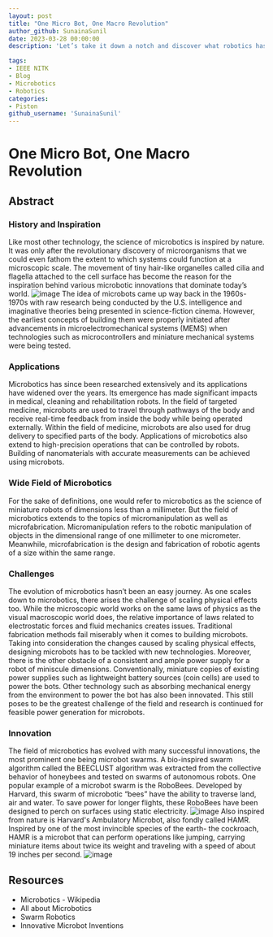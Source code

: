 ```yaml
---
layout: post
title: "One Micro Bot, One Macro Revolution"
author_github: SunainaSunil
date: 2023-03-28 00:00:00
description: 'Let’s take it down a notch and discover what robotics has to offer when it comes to the field of microbotics.'

tags:
- IEEE NITK
- Blog
- Microbotics
- Robotics
categories:
- Piston
github_username: 'SunainaSunil'
---
```


# One Micro Bot, One Macro Revolution

## Abstract

### History and Inspiration
Like most other technology, the science of microbotics is inspired by nature. It was only after the revolutionary discovery of microorganisms that we could even fathom the extent to which systems could function at a microscopic scale. The movement of tiny hair-like organelles called cilia and flagella attached to the cell surface has become the reason for the inspiration behind various microbotic innovations that dominate today’s world.
![image](/blog/assets/img/microbotics/Microbots.jpg)
The idea of microbots came up way back in the 1960s-1970s with raw research being conducted by the U.S. intelligence and imaginative theories being presented in science-fiction cinema. However, the earliest concepts of building them were properly initiated after advancements in microelectromechanical systems (MEMS) when technologies such as microcontrollers and miniature mechanical systems were being tested.
### Applications
Microbotics has since been researched extensively and its applications have widened over the years. Its emergence has made significant impacts in medical, cleaning and rehabilitation robots. In the field of targeted medicine, microbots are used to travel through pathways of the body and receive real-time feedback from inside the body while being operated externally. Within the field of medicine, microbots are also used for drug delivery to specified parts of the body. Applications of microbotics also extend to high-precision operations that can be controlled by robots. Building of nanomaterials with accurate measurements can be achieved using microbots.
### Wide Field of Microbotics
For the sake of definitions, one would refer to microbotics as the science of miniature robots of dimensions less than a millimeter. But the field of microbotics extends to the topics of micromanipulation as well as microfabrication. Micromanipulation refers to the robotic manipulation of objects in the dimensional range of one millimeter to one micrometer. Meanwhile, microfabrication is the design and fabrication of robotic agents of a size within the same range.
### Challenges
The evolution of microbotics hasn’t been an easy journey. As one scales down to microbotics, there arises the challenge of scaling physical effects too. While the microscopic world works on the same laws of physics as the visual macroscopic world does, the relative importance of laws related to electrostatic forces and fluid mechanics creates issues. Traditional fabrication methods fail miserably when it comes to building microbots. Taking into consideration the changes caused by scaling physical effects, designing microbots has to be tackled with new technologies.
Moreover, there is the other obstacle of a consistent and ample power supply for a robot of miniscule dimensions. Conventionally, miniature copies of existing power supplies such as lightweight battery sources (coin cells) are used to power the bots. Other technology such as absorbing mechanical energy from the environment to power the bot has also been innovated. This still poses to be the greatest challenge of the field and research is continued for feasible power generation for microbots.
### Innovation
The field of microbotics has evolved with many successful innovations, the most prominent one being microbot swarms. A bio-inspired swarm algorithm called the BEECLUST algorithm was extracted from the collective behavior of honeybees and tested on swarms of autonomous robots. One popular example of a microbot swarm is the RoboBees. Developed by Harvard, this swarm of microbotic “bees” have the ability to traverse land, air and water. To save power for longer flights, these RoboBees have been designed to perch on surfaces using static electricity.
![image](/blog/assets/img/microbotics/RoboBees.jpg)
Also inspired from nature is Harvard's Ambulatory Microbot, also fondly called HAMR. Inspired by one of the most invincible species of the earth- the cockroach, HAMR is a microbot that can perform operations like jumping, carrying miniature items about twice its weight and traveling with a speed of about 19 inches per second.
![image](/blog/assets/img/microbotics/HAMR.jpeg)

## Resources

-	Microbotics - Wikipedia
-	All about Microbotics
-	Swarm Robotics
-	Innovative Microbot Inventions